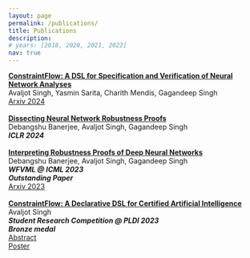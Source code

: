 ```yaml
---
layout: page
permalink: /publications/
title: Publications
description: 
# years: [2018, 2020, 2021, 2022]
nav: true
---
```


<div class="title"><a href="https://arxiv.org/abs/2403.18729"><b>ConstraintFlow: A DSL for Specification and Verification of Neural Network Analyses
</b></a></div>
  <div class="author"> 
      <nobr> Avaljot Singh,</nobr>        
      <nobr> Yasmin Sarita,</nobr>
      <nobr> Charith Mendis,</nobr>
      <nobr> Gagandeep Singh</nobr>
  </div>
  <div><a href="https://arxiv.org/abs/2403.18729">
    Arxiv 2024
  </a></div>
<div class="links">
</div>

<br/>

<div class="title"><a href="https://openreview.net/pdf?id=Ev10F9TWML"><b>Dissecting Neural Network Robustness Proofs
</b></a></div>
  <div class="author"> 
      <nobr> Debangshu Banerjee,</nobr>
      <nobr> Avaljot Singh,</nobr>        
      <nobr> Gagandeep Singh</nobr>
  </div>
  <div class="periodical">
    <em><b> ICLR 2024 </b></em>       
  </div>
<div class="links">
</div>

<br/>

<div class="title"><a href="/assets/pdf/icml_workshop_2023.pdf"><b>Interpreting Robustness Proofs of Deep Neural Networks
</b></a></div>
  <div class="author"> 
      <nobr> Debangshu Banerjee,</nobr>
      <nobr> Avaljot Singh,</nobr>        
      <nobr> Gagandeep Singh</nobr>
  </div>
  <div class="periodical">
    <em><b> WFVML @ ICML 2023 </b></em>       
  </div>
  <div class="periodical">
    <em><b> Outstanding Paper </b></em>      
  </div>
  <div><a href="https://arxiv.org/abs/2301.13845">
    Arxiv 2023
  </a></div>
<div class="links">
</div>

<br/>

<div class="title"><a href="https://pldi23.sigplan.org/details/pldi-2023-src/5/ConstraintFlow-A-Declarative-DSL-for-Certified-Artificial-Intelligence"><b>ConstraintFlow: A Declarative DSL for Certified Artificial Intelligence
</b></a></div>
  <div class="author"> 
      <nobr> Avaljot Singh</nobr>
  </div>
  <div class="periodical"> 
  <em><b>Student Research Competition @ PLDI 2023</b></em>
  </div>
  <div class="periodical"> 
  <em><b>Bronze medal</b></em>
  </div>
  <div><a href="/assets/pdf/SRC_ConstraintFlow.pdf">
  Abstract
  </a></div>
  <div><a href="/assets/pdf/constraintflow_poster.pdf">
  Poster
  </a></div>
<div class="links">
</div>

<br/>

<!-- 
{*} marked author names are alphabetical -->